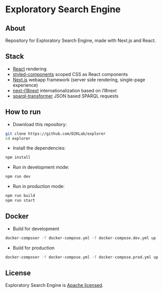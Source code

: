 # Exploratory Search Engine

## About

Repository for Exploratory Search Engine, made with Next.js and React.

## Stack

- [React](https://facebook.github.io/react) rendering
- [styled-components](https://styled-components.com/) scoped CSS as React components
- [Next.js](https://zeit.co/blog/next) webapp framework (server side rendering, single-page experience)
- [next-i18next](https://github.com/isaachinman/next-i18next) internationalization based on i18next
- [sparql-transformer](https://github.com/D2KLab/sparql-transformer) JSON based SPARQL requests

## How to run

- Download this repository:

```bash
git clone https://github.com/D2KLab/explorer
cd explorer
```

- Install the dependencies:

```bash
npm install
```

- Run in development mode:

```bash
npm run dev
```

- Run in production mode:

```bash
npm run build
npm run start
```

## Docker

- Build for development

```bash
docker-composer -f docker-compose.yml -f docker-compose.dev.yml up
```

- Build for production

```bash
docker-composer -f docker-compose.yml -f docker-compose.prod.yml up
```

## License

Exploratory Search Engine is [Apache licensed](https://github.com/D2KLab/explorer/blob/master/LICENSE).
